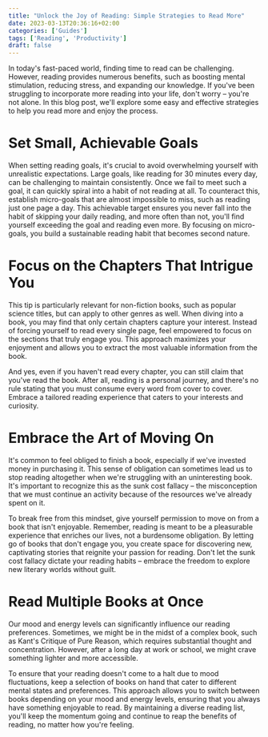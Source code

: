 ```yaml
---
title: "Unlock the Joy of Reading: Simple Strategies to Read More"
date: 2023-03-13T20:36:16+02:00
categories: ['Guides']
tags: ['Reading', 'Productivity']
draft: false
---
```


In today's fast-paced world, finding time to read can be challenging. 
However, reading provides numerous benefits, such as boosting mental stimulation, reducing stress, and expanding our knowledge. 
If you've been struggling to incorporate more reading into your life, don't worry – you're not alone. 
In this blog post, we'll explore some easy and effective strategies to help you read more and enjoy the process.

# Set Small, Achievable Goals

When setting reading goals, it's crucial to avoid overwhelming yourself with unrealistic expectations. 
Large goals, like reading for 30 minutes every day, can be challenging to maintain consistently. 
Once we fail to meet such a goal, it can quickly spiral into a habit of not reading at all. 
To counteract this, establish micro-goals that are almost impossible to miss, such as reading just one page a day. 
This achievable target ensures you never fall into the habit of skipping your daily reading, and more often than not, you'll find yourself exceeding the goal and reading even more. By focusing on micro-goals, you build a sustainable reading habit that becomes second nature.

# Focus on the Chapters That Intrigue You

This tip is particularly relevant for non-fiction books, such as popular science titles, but can apply to other genres as well. 
When diving into a book, you may find that only certain chapters capture your interest. 
Instead of forcing yourself to read every single page, feel empowered to focus on the sections that truly engage you. 
This approach maximizes your enjoyment and allows you to extract the most valuable information from the book.

And yes, even if you haven't read every chapter, you can still claim that you've read the book. 
After all, reading is a personal journey, and there's no rule stating that you must consume every word from cover to cover. 
Embrace a tailored reading experience that caters to your interests and curiosity.

# Embrace the Art of Moving On

It's common to feel obliged to finish a book, especially if we've invested money in purchasing it. 
This sense of obligation can sometimes lead us to stop reading altogether when we're struggling with an uninteresting book. 
It's important to recognize this as the sunk cost fallacy – the misconception that we must continue an activity because of the resources we've already spent on it.

To break free from this mindset, give yourself permission to move on from a book that isn't enjoyable. 
Remember, reading is meant to be a pleasurable experience that enriches our lives, not a burdensome obligation. 
By letting go of books that don't engage you, you create space for discovering new, captivating stories that reignite your passion for reading. 
Don't let the sunk cost fallacy dictate your reading habits – embrace the freedom to explore new literary worlds without guilt.

# Read Multiple Books at Once

Our mood and energy levels can significantly influence our reading preferences. 
Sometimes, we might be in the midst of a complex book, such as Kant's Critique of Pure Reason, which requires substantial thought and concentration. 
However, after a long day at work or school, we might crave something lighter and more accessible.

To ensure that your reading doesn't come to a halt due to mood fluctuations, keep a selection of books on hand that cater to different mental states and preferences. 
This approach allows you to switch between books depending on your mood and energy levels, ensuring that you always have something enjoyable to read. 
By maintaining a diverse reading list, you'll keep the momentum going and continue to reap the benefits of reading, no matter how you're feeling.
